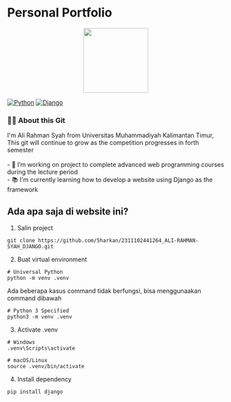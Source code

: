 # Personal Portfolio
<div align="center">
  <img height="150" src="https://media.giphy.com/media/M9gbBd9nbDrOTu1Mqx/giphy.gif"  />
</div>

[![Python](https://img.shields.io/badge/Python-3776AB?logo=python&logoColor=fff)](#)
[![Django](https://img.shields.io/badge/Django-%23092E20.svg?logo=django&logoColor=white)](#)


<h3 align="left">👩‍💻  About this Git</h3>

<p align="left">I'm Ali Rahman Syah from Universitas Muhammadiyah Kalimantan Timur, This git will continue to grow as the competition progresses in forth semester<br><br>- 🔭 I’m working on project to complete advanced web programming courses during the lecture period <br>
- 📚 I'm currently learning how to develop a website using Django as the framework<br>


## Ada apa saja di website ini?

1. Salin project

```shell
git clone https://github.com/5harkan/2311102441264_ALI-RAHMAN-SYAH_DJANGO.git
```

2. Buat virtual environment

```shell
# Universal Python
python -m venv .venv
```

Ada beberapa kasus command tidak berfungsi, bisa menggunaakan command dibawah

```shell
# Python 3 Specified
python3 -m venv .venv
```

3. Activate .venv

```shell
# Windows
.venv\Scripts\activate

# macOS/Linux
source .venv/bin/activate
```

4. Install dependency

```shell
pip install django
```